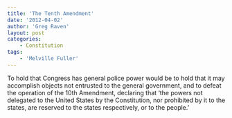```yaml
---
title: 'The Tenth Amendment'
date: '2012-04-02'
author: 'Greg Raven'
layout: post
categories:
    - Constitution
tags:
    - 'Melville Fuller'
---
```


To hold that Congress has general police power would be to hold that it may accomplish objects not entrusted to the general government, and to defeat the operation of the 10th Amendment, declaring that ‘the powers not delegated to the United States by the Constitution, nor prohibited by it to the states, are reserved to the states respectively, or to the people.’